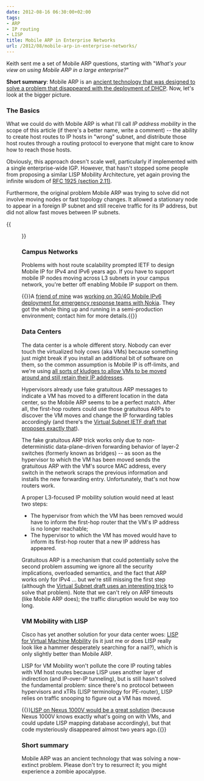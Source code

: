 ```yaml
---
date: 2012-08-16 06:30:00+02:00
tags:
- ARP
- IP routing
- LISP
title: Mobile ARP in Enterprise Networks
url: /2012/08/mobile-arp-in-enterprise-networks/
---
```

Keith sent me a set of Mobile ARP questions, starting with "*What's your view on using Mobile ARP in a large enterprise?*"

**Short summary**: Mobile ARP is an [ancient technology that was designed to solve a problem that disappeared with the deployment of DHCP](/2011/02/local-area-mobility-lam-true-story/). Now, let's look at the bigger picture.
<!--more-->
### The Basics

What we could do with Mobile ARP is what I'll call *IP address mobility* in the scope of this article (if there's a better name, write a comment) -- the ability to create host routes to IP hosts in "wrong" subnet, and distribute those host routes through a routing protocol to everyone that might care to know how to reach those hosts.

Obviously, this approach doesn't scale well, particularly if implemented with a single enterprise-wide IGP. However, that hasn't stopped some people from proposing a similar LISP Mobility Architecture, yet again proving the infinite wisdom of [RFC 1925 (section 2.11)](http://tools.ietf.org/html/rfc1925).

Furthermore, the original problem Mobile ARP was trying to solve did not involve moving nodes or fast topology changes. It allowed a stationary node to appear in a foreign IP subnet and still receive traffic for its IP address, but did not allow fast moves between IP subnets.

{{<figure src="/2012/08/s1600-Snail.jpg" caption="The expected pace of Mobile ARP-driven IP address mobility (source: [openphoto.net](http://openphoto.net/gallery/image.html?image_id=10035))">}}

### Campus Networks

Problems with host route scalability prompted IETF to design Mobile IP for IPv4 and IPv6 years ago. If you have to support mobile IP nodes moving across L3 subnets in your campus network, you're better off enabling Mobile IP support on them.

{{<note>}}A [friend of mine](http://www.pragma.si/resume/index.html) was [working on 3G/4G Mobile IPv6 deployment for emergency response teams with Nokia](http://translate.google.com/translate?sl=sl&tl=en&u=http%3A%2F%2Fgo6.si%2F2010%2F12%2Fhome-agent-server-za-mobile-ipv6-postavljen-tudi-sloveniji%2F&act=url). They got the whole thing up and running in a semi-production environment; contact him for more details.{{</note>}}

### Data Centers

The data center is a whole different story. Nobody can ever touch the virtualized holy cows (aka VMs) because something just might break if you install an additional bit of software on them, so the common assumption is Mobile IP is off-limits, and we're using [all sorts of kludges to allow VMs to be moved around and still retain their IP addresses](/2010/09/vmotion-elephant-in-data-center-room/).

Hypervisors already use fake gratuitous ARP messages to indicate a VM has moved to a different location in the data center, so the Mobile ARP seems to be a perfect match. After all, the first-hop routers could use those gratuitous ARPs to discover the VM moves and change the IP forwarding tables accordingly (and there's the [Virtual Subnet IETF draft that proposes exactly that](http://tools.ietf.org/html/draft-xu-virtual-subnet-04)).

The fake gratuitous ARP trick works only due to non-deterministic data-plane-driven forwarding behavior of layer-2 switches (formerly known as bridges) -- as soon as the hypervisor to which the VM has been moved sends the gratuitous ARP with the VM's source MAC address, every switch in the network scraps the previous information and installs the new forwarding entry. Unfortunately, that's not how routers work.

A proper L3-focused IP mobility solution would need at least two steps:

-   The hypervisor from which the VM has been removed would have to inform the first-hop router that the VM's IP address is no longer reachable;
-   The hypervisor to which the VM has moved would have to inform its first-hop router that a new IP address has appeared.

Gratuitous ARP is a mechanism that could potentially solve the second problem assuming we ignore all the security implications, overloaded semantics, and the fact that ARP works only for IPv4 \... but we're still missing the first step (although the [Virtual Subnet draft uses an interesting trick](http://tools.ietf.org/html/draft-xu-virtual-subnet-04#page-9) to solve that problem). Note that we can't rely on ARP timeouts (like Mobile ARP does); the traffic disruption would be way too long.

### VM Mobility with LISP

Cisco has yet another solution for your data center woes: [LISP for Virtual Machine Mobility](http://www.cisco.com/en/US/prod/collateral/iosswrel/ps6537/ps6554/ps6599/ps10800/at_a_glance_c45-646350.pdf) (is it just me or does LISP really look like a hammer desperately searching for a nail?), which is only slightly better than Mobile ARP.

LISP for VM Mobility won't pollute the core IP routing tables with VM host routes because LISP uses another layer of indirection (and IP-over-IP tunneling), but is still hasn't solved the fundamental problem: since there's no protocol between hypervisors and xTRs (LISP terminology for PE-router), LISP relies on traffic snooping to figure out a VM has moved.

{{<note>}}[LISP on Nexus 1000V would be a great solution](/2011/06/inter-dc-ip-based-vmotion-with-lisp/) (because Nexus 1000V knows exactly what's going on with VMs, and could update LISP mapping database accordingly), but that code mysteriously disappeared almost two years ago.{{</note>}}

### Short summary

Mobile ARP was an ancient technology that was solving a now-extinct problem. Please don't try to resurrect it; you might experience a zombie apocalypse.
